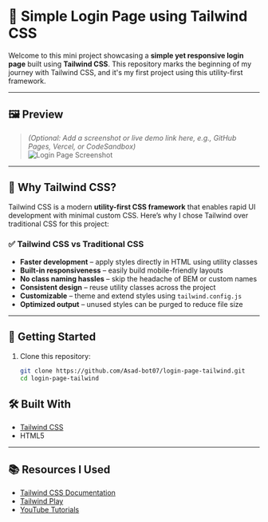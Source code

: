 # 🔐 Simple Login Page using Tailwind CSS

Welcome to this mini project showcasing a **simple yet responsive login page** built using **Tailwind CSS**. This repository marks the beginning of my journey with Tailwind CSS, and it's my first project using this utility-first framework.

---

## 🖼️ Preview

> *(Optional: Add a screenshot or live demo link here, e.g., GitHub Pages, Vercel, or CodeSandbox)*  
> ![Login Page Screenshot](preview.png) <!-- Replace with actual image file if added -->

---

## 🧠 Why Tailwind CSS?

Tailwind CSS is a modern **utility-first CSS framework** that enables rapid UI development with minimal custom CSS. Here’s why I chose Tailwind over traditional CSS for this project:

### ✅ Tailwind CSS vs Traditional CSS

- **Faster development** – apply styles directly in HTML using utility classes  
- **Built-in responsiveness** – easily build mobile-friendly layouts  
- **No class naming hassles** – skip the headache of BEM or custom names  
- **Consistent design** – reuse utility classes across the project  
- **Customizable** – theme and extend styles using `tailwind.config.js`  
- **Optimized output** – unused styles can be purged to reduce file size  

---

## 🚀 Getting Started

1. Clone this repository:
   ```bash
   git clone https://github.com/Asad-bot07/login-page-tailwind.git
   cd login-page-tailwind

## 🛠️ Built With

- [Tailwind CSS](https://tailwindcss.com/)
- HTML5
---

## 📚 Resources I Used

- [Tailwind CSS Documentation](https://tailwindcss.com/docs)
- [Tailwind Play](https://play.tailwindcss.com/)
- [YouTube Tutorials](https://www.youtube.com/results?search_query=tailwind+css+login+page)

